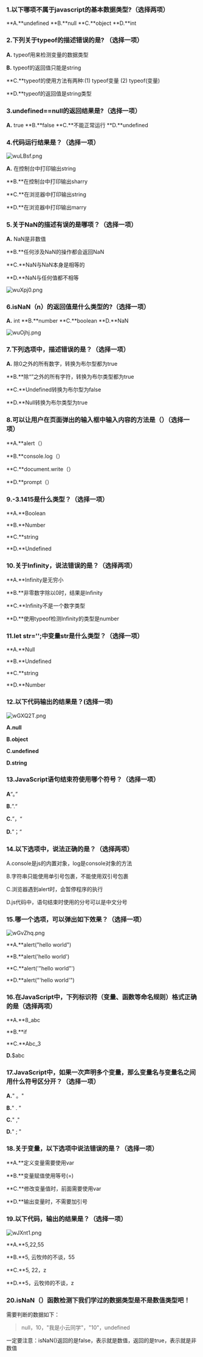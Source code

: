 

### 1.以下哪项不属于javascript的基本数据类型?（选择两项）

**A.**undefined  **B.**null   **C.**object	**D.**int

### 2.下列关于typeof的描述错误的是? （选择一项）

**A.** typeof用来检测变量的数据类型  	

**B.** typeof的返回值只能是string

**C.**typeof的使用方法有两种:(1) typeof变量      (2) typeof(变量)

**D.**typeof的返回值是string类型

### 3.undefined==null的返回结果是?（选择一项）

**A.** true       **B.**false    **C.**不能正常运行   **D.**undefined

### 4.代码运行结果是？（选择一项）

![wuLBsf.png](https://s1.ax1x.com/2020/09/07/wuLBsf.png)

**A.** 在控制台中打印输出string

**B.**在控制台中打印输出sharry

**C.**在浏览器中打印输出string

**D.**在浏览器中打印输出marry

### 5.关于NaN的描述有误的是哪项？（选择一项）

**A.** NaN是非数值

**B.**任何涉及NaN的操作都会返回NaN

**C.**NaN与NaN本身是相等的

**D.**NaN与任何值都不相等

![wuXpj0.png](https://s1.ax1x.com/2020/09/07/wuXpj0.png)

### 6.isNaN（n）的返回值是什么类型的?（选择一项）

**A.** int   **B.**number  	**C.**boolean   	**D.**NaN


![wuOjhj.png](https://s1.ax1x.com/2020/09/07/wuOjhj.png)

### 7.下列选项中，描述错误的是？（选择一项）

**A.** 除0之外的所有数字，转换为布尔型都为true

**B.**除“”之外的所有字符，转换为布尔类型都为true

**C.**Undefined转换为布尔型为false

**D.**Null转换为布尔类型为true

### 8.可以让用户在页面弹出的输入框中输入内容的方法是（）（选择一项）

**A.**alert（）

**B.**console.log（）

**C.**document.write（）

**D.**prompt（）

### 9.-3.1415是什么类型？（选择一项）

**A.**Boolean

**B.**Number

**C.**string

**D.**Undefined

### 10.关于Infinity，说法错误的是？（选择两项）

**A.**Infinity是无穷小

**B.**非零数字除以0时，结果是Infinity

**C.**Infinity不是一个数字类型

**D.**使用typeof检测Infinity的类型是number

### 11.let str='';中变量str是什么类型？（选择一项）

**A.**Null

**B.**Undefined

**C.**string

**D.**Number

### 12.以下代码输出的结果是？(选择一项)

![wGXQ2T.png](https://s1.ax1x.com/2020/09/10/wGXQ2T.png)



**A.null**

**B.object**

**C.undefined**

**D.string**

### 13.JavaScript语句结束符使用哪个符号？（选择一项）

**A**“。”

**B.**”.“

**C.**”，“

**D.**”；“

### 14.以下选项中，说法正确的是？（选择两项）

A.console是js的内置对象，log是console对象的方法

B.字符串只能使用单引号包裹，不能使用双引号包裹

C.浏览器遇到alert时，会暂停程序的执行

D.js代码中，语句结束时使用的分号可以是中文分号

### 15.哪一个选项，可以弹出如下效果？（选择一项）

![wGvZhq.png](https://s1.ax1x.com/2020/09/10/wGvZhq.png)

**A.**alert("hello world")

**B.**alert('hello world')

**C.**alert('"hello world"')

**D.**alert("'hello world'")

### 16.在JavaScript中，下列标识符（变量、函数等命名规则）格式正确的是（选择两项）

**A.**8_abc

**B.**if

**C.**Abc_3

**D.**$abc

### 17.JavaScript中，如果一次声明多个变量，那么变量名与变量名之间用什么符号区分开？（选择一项）

**A.**" 。"

**B.**" . "

**C.**" ,"

**D.**" ; "

### 18.关于变量，以下选项中说法错误的是？（选择一项）

**A.**定义变量需要使用var

**B.**变量赋值使用等号(=)

**C.**修改变量值时，前面需要使用var

**D.**输出变量时，不需要加引号

### 19.以下代码，输出的结果是？（选择一项）

![wJXnt1.png](https://s1.ax1x.com/2020/09/10/wJXnt1.png)

**A.**5,22,55

**B.**5, 云牧帅的不谈，55

**C.**5, 22，z

**D.**5，云牧帅的不谈，z

### 20.isNaN（）函数检测下我们学过的数据类型是不是数值类型吧！

需要判断的数据如下：

> null，10，"我是小云同学"，"10"，undefined

一定要注意：isNaN()返回的是false，表示就是数值，返回的是true，表示就是非数值